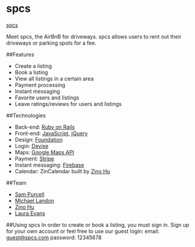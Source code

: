 # spcs
[spcs](http://spcs-app.herokuapp.com/)

Meet spcs, the AirBnB for driveways. spcs allows users to rent out their driveways or parking spots for a fee. 

##Features
* Create a listing
* Book a listing
* View all listings in a certain area
* Payment processing 
* Instant messaging 
* Favorite users and listings
* Leave ratings/reviews for users and listings

##Technologies
* Back-end: [Ruby on Rails](http://rubyonrails.org/)
* Front-end: [JavaScript](https://www.javascript.com/), [jQuery](https://jquery.com/)
* Design: [Foundation](http://foundation.zurb.com/)
* Login: [Devise](https://github.com/plataformatec/devise)
* Maps: [Google Maps API](https://developers.google.com/maps/?hl=en)
* Payment: [Stripe](https://stripe.com/)
* Instant messaging: [Firebase](https://www.firebase.com/)
* Calendar: ZinCalendar built by [Zino Hu](https://github.com/zinosama)

##Team
* [Sam Purcell](https://github.com/sampurcell)
* [Michael Landon](https://github.com/heylittlehouse)
* [Zino Hu](https://github.com/zinosama)
* [Laura Evans](https://github.com/lksevans12)


##Using spcs
In order to create or book a listing, you must sign in. Sign up for your own account or feel free to use our guest login:
  email: guest@spcs.com
  password: 12345678
